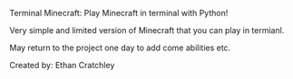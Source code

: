 Terminal Minecraft: Play Minecraft in terminal with Python!

Very simple and limited version of Minecraft that you can play in termianl.

May return to the project one day to add come abilities etc.

Created by: Ethan Cratchley
